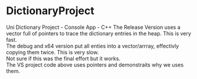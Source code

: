 # DictionaryProject
Uni Dictionary Project - Console App - C++
The Release Version uses a vector full of pointers to trace the dictionary entries in the heap. This is very fast.  
The debug and x64 version put all enties into a vector/arrray, effectivly copying them twice. This is very slow.  
Not sure if this was the final effort but it works.  
The VS project code above uses pointers and demonstraits why we uses them.
